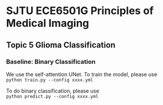 # SJTU ECE6501G Principles of Medical Imaging

## Topic 5 Glioma Classification

### Baseline: Binary Classification

We use the self-attention UNet. To train the model, please use  
`python train.py --config xxxx.yml`  

To do binary classification, please use  
`python predict.py --config xxxx.yml`  
